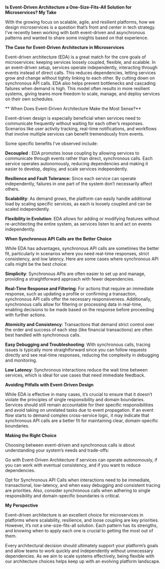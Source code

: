 **Is Event-Driven Architecture a One-Size-Fits-All Solution for Microservices? My Take **

With the growing focus on scalable, agile, and resilient platforms, how we design microservices is a question that’s front and center in tech strategy. I’ve recently been working with both event-driven and asynchronous patterns and wanted to share some insights based on that experience. 

**The Case for Event-Driven Architecture in Microservices**

Event-driven architecture (EDA) is a great match for the core goals of microservices: keeping services loosely coupled, flexible, and scalable. In an event-driven setup, services operate independently, interacting through events instead of direct calls. This reduces dependencies, letting services grow and change without tightly linking to each other. By cutting down on synchronous API calls. EDA also helps prevent bottlenecks and cascading failures when demand is high. This model often results in more resilient systems, giving teams more freedom to scale, manage, and deploy services on their own schedules.

** When Does Event-Driven Architecture Make the Most Sense?**

 Event-driven design is especially beneficial when services need to communicate frequently without waiting for each other’s responses. Scenarios like user activity tracking, real-time notifications, and workflows that involve multiple services can benefit tremendously from events.

 Some specific benefits I’ve observed include:

**Decoupled** : EDA promotes loose coupling by allowing services to communicate through events rather than direct, synchronous calls. Each service operates autonomously, reducing dependencies and making it easier to develop, deploy, and scale services independently.

**Resilience and Fault Tolerance:** Since each service can operate independently, failures in one part of the system don’t necessarily affect others.

**Scalability**: As demand grows, the platform can easily handle additional load by scaling specific services, as each is loosely coupled and can be scaled independently.

**Flexibility in Evolution**: EDA allows for adding or modifying features without re-architecting the entire system, as services listen to and act on events independently.

**When Synchronous API Calls are the Better Choice**

While EDA has advantages, synchronous API calls are sometimes the better fit, particularly in scenarios where you need real-time responses, strict consistency, and low latency. Here are some cases where synchronous API calls might be the best choice:

**Simplicity**: Synchronous APIs are often easier to set up and manage, providing a straightforward approach with fewer dependencies.

**Real-Time Response and Filtering**: For actions that require an immediate response, such as updating a profile or confirming a transaction, synchronous API calls offer the necessary responsiveness. Additionally, synchronous calls allow for filtering or processing data in real-time, enabling decisions to be made based on the response before proceeding with further actions.

**Atomicity and Consistency**: Transactions that demand strict control over the order and success of each step (like financial transactions) are often best handled with synchronous calls.

**Easy Debugging and Troubleshooting**: With synchronous calls, tracing issues is typically more straightforward since you can follow requests directly and see real-time responses, reducing the complexity in debugging and monitoring.

**Low Latency**: Synchronous interactions reduce the wait time between services, which is ideal for use cases that need immediate feedback.

**Avoiding Pitfalls with Event-Driven Design**

While EDA is effective in many cases, it’s crucial to ensure that it doesn’t violate the principles of single responsibility and domain boundaries. Services should still remain accountable for their specific responsibilities and avoid taking on unrelated tasks due to event propagation. If an event flow starts to demand complex cross-service logic, it may indicate that synchronous API calls are a better fit for maintaining clear, domain-specific boundaries.

**Making the Right Choice**

Choosing between event-driven and synchronous calls is about understanding your system’s needs and trade-offs:

Go with Event-Driven Architecture if services can operate autonomously, if you can work with eventual consistency, and if you want to reduce dependencies.

Opt for Synchronous API Calls when interactions need to be immediate, transactional, low-latency, and when easy debugging and consistent tracing are priorities. Also, consider synchronous calls when adhering to single responsibility and domain-specific boundaries is critical.

 **My Perspective**

Event-driven architecture is an excellent choice for microservices in platforms where scalability, resilience, and loose coupling are key priorities. However, it’s not a one-size-fits-all solution. Each pattern has its strengths, and knowing when to apply each one is crucial to getting the most out of them.

 Every architectural decision should ultimately support your platform’s goals and allow teams to work quickly and independently without unnecessary dependencies. As we aim to scale systems effectively, being flexible with our architecture choices helps keep up with an evolving platform landscape.
